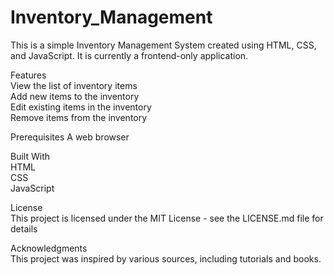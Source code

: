 # Inventory_Management
This is a simple Inventory Management System created using HTML, CSS, and JavaScript. It is currently a frontend-only application.

Features<br>
View the list of inventory items<br>
Add new items to the inventory<br>
Edit existing items in the inventory<br>
Remove items from the inventory<br>

Prerequisites
A web browser

Built With<br>
HTML<br>
CSS<br>
JavaScript<br>



License<br>
This project is licensed under the MIT License - see the LICENSE.md file for details

Acknowledgments<br>
This project was inspired by various sources, including tutorials and books.
